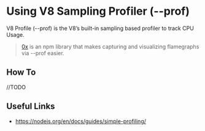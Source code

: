 # Using V8 Sampling Profiler (--prof)

V8 Profile (--prof) is the V8’s built-in sampling based profiler to track CPU
Usage.

> [0x](https://github.com/davidmarkclements/0x) is an npm library that makes capturing and visualizing flamegraphs
via --prof easier.

## How To

//TODO

## Useful Links

- https://nodejs.org/en/docs/guides/simple-profiling/
